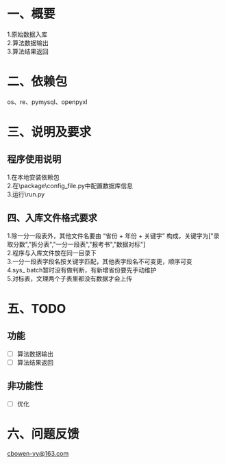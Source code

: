 # 一、概要
1.原始数据入库  
2.算法数据输出  
3.算法结果返回  


# 二、依赖包
os、re、pymysql、openpyxl


# 三、说明及要求
## 程序使用说明
1.在本地安装依赖包  
2.在\package\config_file.py中配置数据库信息  
3.运行\run.py  

## 四、入库文件格式要求
1.除一分一段表外，其他文件名要由 “省份 + 年份 + 关键字” 构成，关键字为["录取分数","拆分表","一分一段表","报考书","数据对标"]  
2.程序与入库文件放在同一目录下  
3.一分一段表字段名按关键字匹配，其他表字段名不可变更，顺序可变  
4.sys_ batch暂时没有做判断，有新增省份要先手动维护  
5.对标表，文理两个子表里都没有数据才会上传  


# 五、TODO
## 功能
- [ ] 算法数据输出 
- [ ] 算法结果返回
## 非功能性
- [ ] 优化


# 六、问题反馈
cbowen-yy@163.com
